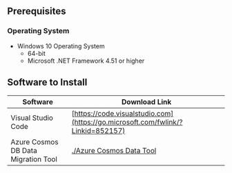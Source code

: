 
## Prerequisites

### Operating System

- Windows 10 Operating System
    - 64-bit
    - Microsoft .NET Framework 4.51 or higher

## Software to Install

| Software | Download Link |
| --- | --- |
| Visual Studio Code | [https://code.visualstudio.com](https://go.microsoft.com/fwlink/?Linkid=852157) |
| Azure Cosmos DB Data Migration Tool | [./Azure Cosmos Data Tool](files/cosmosdt.zip) |
